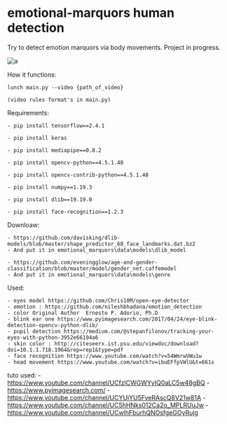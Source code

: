 # emotional-marquors human detection

Try to detect emotion marquors via body movements. Project in progress.

![a](https://user-images.githubusercontent.com/54853371/117892402-f2132680-b2b8-11eb-8d19-291852c411aa.png)


How it functions:

    lunch main.py --video {path_of_video}

    (video rules format's in main.py)


Requirements:
  
    - pip install tensorflow==2.4.1

    - pip install keras

    - pip install mediapipe==0.8.2

    - pip install opencv-python==4.5.1.48

    - pip install opencv-contrib-python==4.5.1.48

    - pip install numpy==1.19.3

    - pip install dlib==19.19.0
 
    - pip install face-recognition==1.2.3
 
Downloaw:
  
    - https://github.com/davisking/dlib-models/blob/master/shape_predictor_68_face_landmarks.dat.bz2
    - And put it in emotional_marquors\data\models\dlib_model

    - https://github.com/eveningglow/age-and-gender-classification/blob/master/model/gender_net.caffemodel
    - And put it in emotional_marquors\data\models\genre

Used:

    - eyes model https://github.com/Chris10M/open-eye-detector
    - emotion : https://github.com/nileshbhadana/emotion_detection
    - color Original Author  Ernesto P. Adorio, Ph.D 
    - blink ear one https://www.pyimagesearch.com/2017/04/24/eye-blink-detection-opencv-python-dlib/
    - pupil detection https://medium.com/@stepanfilonov/tracking-your-eyes-with-python-3952e66194a6
    - skin color : http://citeseerx.ist.psu.edu/viewdoc/download?doi=10.1.1.718.1964&rep=rep1&type=pdf
    - face recognition https://www.youtube.com/watch?v=54WmrwVWu1w
    - head movement https://www.youtube.com/watch?v=ibuEFfpVWlU&t=661s

tuto used:
     - https://www.youtube.com/channel/UCfzlCWGWYyIQ0aLC5w48gBQ
     - https://www.pyimagesearch.com/
     - https://www.youtube.com/channel/UCYUjYU5FveRAscQ8V21w81A
     - https://www.youtube.com/channel/UC5hHNks012Ca2o_MPLRUuJw
     - https://www.youtube.com/channel/UCwlhFburhQNOsfgeGOyRujg


